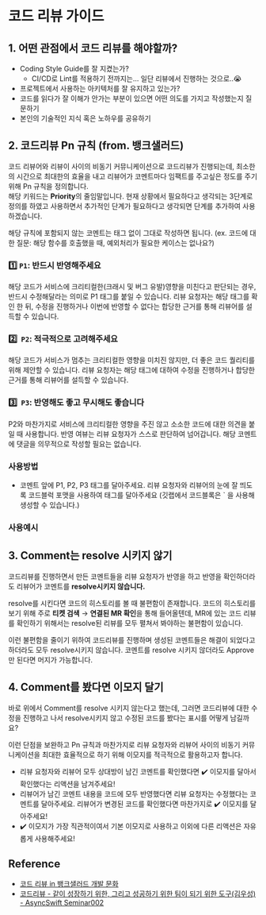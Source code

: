# 코드 리뷰 가이드

## 1. 어떤 관점에서 코드 리뷰를 해야할까?
- Coding Style Guide를 잘 지켰는가?
    - CI/CD로 Lint를 적용하기 전까지는... 일단 리뷰에서 진행하는 것으로..😭
- 프로젝트에서 사용하는 아키텍처를 잘 유지하고 있는가?
- 코드를 읽다가 잘 이해가 안가는 부분이 있으면 어떤 의도를 가지고 작성했는지 질문하기
- 본인의 기술적인 지식 혹은 노하우를 공유하기


## 2. 코드리뷰 Pn 규칙 (from. 뱅크샐러드)
코드 리뷰어와 리뷰이 사이의 비동기 커뮤니케이션으로 코드리뷰가 진행되는데, 최소한의 시간으로 최대한의 효율을 내고 리뷰어가 코멘트마다 임팩트를 주고싶은 정도를 주기 위해 Pn 규칙을 정의합니다.   
해당 키워드는 **Priority**의 줄임말입니다. 현재 상황에서 필요하다고 생각되는 3단계로 정의를 하였고 사용하면서 추가적인 단계가 필요하다고 생각되면 단계를 추가하여 사용하겠습니다.  

해당 규칙에 포함되지 않는 코멘트는 태그 없이 그대로 작성하면 됩니다.
(ex. 코드에 대한 질문: 해당 함수를 호출했을 때, 예외처리가 필요한 케이스는 없나요?)

### 1️⃣ `P1`: 반드시 반영해주세요

해당 코드가 서비스에 크리티컬한(크래시 및 버그 유발)영향을 미친다고 판단되는 경우, 반드시 수정해달라는 의미로 P1 태그를 붙일 수 있습니다. 리뷰 요청자는 해당 태그를 확인 한 뒤, 수정을 진행하거나 이번에 반영할 수 없다는 합당한 근거를 통해 리뷰어를 설득할 수 있습니다.

### 2️⃣  `P2`: 적극적으로 고려해주세요

해당 코드가 서비스가 멈추는 크리티컬한 영향을 미치진 않지만, 더 좋은 코드 퀄리티를 위해 제안할 수 있습니다. 리뷰 요청자는 해당 태그에 대하여 수정을 진행하거나 합당한 근거를 통해 리뷰어를 설득할 수 있습니다. 

### 3️⃣  `P3`: 반영해도 좋고 무시해도 좋습니다

P2와 마찬가지로 서비스에 크리티컬한 영향을 주진 않고 소소한 코드에 대한 의견을 붙일 때 사용합니다. 반영 여뷰는 리뷰 요청자가 스스로 판단하여 넘어갑니다. 해당 코멘트에 댓글을 의무적으로 작성할 필요는 없습니다.

### 사용방법

- 코멘트 앞에 P1, P2, P3 태그를 달아주세요. 리뷰 요청자와 리뷰어의 눈에 잘 띄도록 코드블럭 포맷을 사용하여 태그를 달아주세요 (깃랩에서 코드블록은 \` 을 사용해 생성할 수 있습니다.)

### 사용예시


## 3. Comment는 resolve 시키지 않기
코드리뷰를 진행하면서 만든 코멘트들을 리뷰 요청자가 반영을 하고 반영을 확인하더라도 리뷰어가 코멘트를 **resolve시키지 않습니다.**  

resolve를 시킨다면 코드의 히스토리를 볼 때 불편함이 존재합니다.
코드의 히스토리를 보기 위해 주로 **티켓 검색** → **연결된 MR 확인**을 통해 들어올텐데, MR에 있는 코드 리뷰를 확인하기 위해서는 resolve된 리뷰를 모두 펼쳐서 봐야하는 불편함이 있습니다. 

이런 불편함을 줄이기 위하여 코드리뷰를 진행하며 생성된 코멘트들은 해결이 되었다고 하더라도 모두 resolve시키지 않습니다. 코멘트를 resolve 시키지 않더라도 Approve만 된다면 머지가 가능합니다.


## 4. Comment를 봤다면 이모지 달기
바로 위에서 Comment를 resolve 시키지 않는다고 했는데, 그러면 코드리뷰에 대한 수정을 진행하고 나서 resolve시키지 않고 수정된 코드를 봤다는 표시를 어떻게 남길까요?  

이런 단점을 보완하고 Pn 규칙과 마찬가지로 리뷰 요청자와 리뷰어 사이의 비동기 커뮤니케이션을 최대한 효율적으로 하기 위해 이모지를 적극적으로 활용하고자 합니다.  

- 리뷰 요청자와 리뷰어 모두 상대방이 남긴 코멘트를 확인했다면 ✔️ 이모지를 달아서 확인했다는 리액션을 남겨주세요!
- 리뷰어가 남긴 코멘트 내용을 코드에 모두 반영했다면 리뷰 요청자는 수정했다는 코멘트를 달아주세요. 리뷰어가 변경된 코드를 확인했다면 마찬가지로 ✔️ 이모지를 달아주세요!
- ✔️ 이모지가 가장 직관적이여서 기본 이모지로 사용하고 이외에 다른 리액션은 자유롭게 사용해주세요!


## Reference
- [코드 리뷰 in 뱅크샐러드 개발 문화](https://blog.banksalad.com/tech/banksalad-code-review-culture/)
- [코드리뷰 - 같이 성장하기 위한, 그리고 성공하기 위한 팀이 되기 위한 도구(김우성) - AsyncSwift Seminar002](https://youtu.be/orUglG75oSE)
